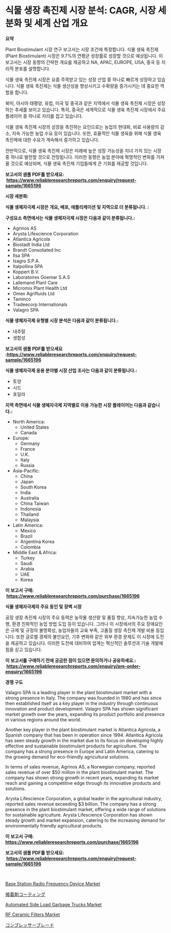 <p><h1>식물 생장 촉진제 시장 분석: CAGR, 시장 세분화 및 세계 산업 개요</h1></p><p><strong>요약</strong></p>
<p><p>Plant Biostimulant 시장 연구 보고서는 시장 조건에 특정합니다. 식물 생육 촉진제(Plant Biostimulant) 시장은 9.7%의 연평균 성장률로 성장할 것으로 예상됩니다. 이 보고서는 시장 동향의 간략한 개요를 제공하고 NA, APAC, EUROPE, USA, 중국 등 지리적 분포를 설명합니다.</p><p>식물 생육 촉진제 시장은 요즘 주목받고 있는 성장 산업 중 하나로 빠르게 성장하고 있습니다. 식물 생육 촉진제는 식물 생산성을 향상시키고 수확량을 증가시키는 데 중요한 역할을 합니다. </p><p>북미, 아시아 태평양, 유럽, 미국 및 중국과 같은 지역에서 식물 생육 촉진제 시장은 성장하는 추세를 보이고 있습니다. 특히, 중국은 세계적으로 식물 생육 촉진제 시장에서 주요 플레이어 중 하나로 자리를 잡고 있습니다.</p><p>식물 생육 촉진제 시장의 성장을 촉진하는 요인으로는 농업의 현대화, 비료 사용량의 감소, 지속 가능한 농업 수요 등이 있습니다. 또한, 효율적인 식물 생육을 위해 식물 생육 촉진제에 대한 수요가 계속해서 증가하고 있습니다.</p><p>전반적으로, 식물 생육 촉진제 시장은 미래에 높은 성장 가능성을 지녀 가치 있는 시장 중 하나로 발전할 것으로 전망됩니다. 이러한 동향은 농업 분야에 혁명적인 변화를 가져올 것으로 예상되며, 식물 생육 촉진제 기업들에게 큰 기회를 제공할 것입니다.</p></p>
<p><strong>보고서의 샘플 PDF를 받으세요: &nbsp;<a href="https://www.reliableresearchreports.com/enquiry/request-sample/1665196">https://www.reliableresearchreports.com/enquiry/request-sample/1665196</a></strong></p>
<p><strong>시장 세분화:</strong></p>
<p><strong> 식물 생체자극제 시장은 개요, 배포, 애플리케이션 및 지역으로 더 분류됩니다. :</strong></p>
<p><strong>구성요소 측면에서는 식물 생체자극제 시장은 다음과 같이 분류됩니다.:</strong></p>
<p><ul><li>Agrinos AS</li><li>Arysta Lifescience Corporation</li><li>Atlantica Agricola</li><li>Biostadt India Ltd</li><li>Brandt Consoliated Inc</li><li>Ilsa SPA</li><li>Isagro S.P.A.</li><li>Italpollina SPA</li><li>Koppert B.V.</li><li>Laboratoires Goemar S.A.S</li><li>Lallemand Plant Care</li><li>Micromix Plant Health Ltd</li><li>Omex Agrifluids Ltd</li><li>Taminco</li><li>Tradeecorp Internationals</li><li>Valagro SPA</li></ul></p>
<p><strong> 식물 생체자극제 유형별 시장 분석은 다음과 같이 분류됩니다.:</strong></p>
<p><ul><li>내추럴</li><li>생합성</li></ul></p>
<p><strong>보고서의 샘플 PDF를 받으세요 :<a href="https://www.reliableresearchreports.com/enquiry/request-sample/1665196">https://www.reliableresearchreports.com/enquiry/request-sample/1665196</a></strong></p>
<p><strong> 식물 생체자극제 응용 분야별 시장 산업 조사는 다음과 같이 분류됩니다.:</strong></p>
<p><ul><li>토양</li><li>시드</li><li>포일라</li></ul></p>
<p><strong>지역 측면에서 식물 생체자극제 지역별로 이용 가능한 시장 플레이어는 다음과 같습니다.:</strong></p>
<p><ul>
    <li>
        North America:
        <ul>
            <li>United States</li>
            <li>Canada</li>
        </ul>
    </li>
    <li>
        Europe:
        <ul>
            <li>Germany</li>
            <li>France</li>
            <li>U.K.</li>
            <li>Italy</li>
            <li>Russia</li>
        </ul>
    </li>
    <li>
        Asia-Pacific:
        <ul>
            <li>China</li>
            <li>Japan</li>
            <li>South Korea</li>
            <li>India</li>
            <li>Australia</li>
            <li>China Taiwan</li>
            <li>Indonesia</li>
            <li>Thailand</li>
            <li>Malaysia</li>
        </ul>
    </li>
    <li>
        Latin America:
        <ul>
            <li>Mexico</li>
            <li>Brazil</li>
            <li>Argentina Korea</li>
            <li>Colombia</li>
        </ul>
    </li>
    <li>
        Middle East & Africa:
        <ul>
            <li>Turkey</li>
            <li>Saudi</li>
            <li>Arabia</li>
            <li>UAE</li>
            <li>Korea</li>
        </ul>
    </li>
    </ul></p>
<p><strong>이 보고서 구매: &nbsp;<a href="https://www.reliableresearchreports.com/purchase/1665196">https://www.reliableresearchreports.com/purchase/1665196</a></strong></p>
<p><strong>식물 생체자극제의 주요 동인 및 장벽 시장</strong></p>
<p><p>공장 생장 촉진제 시장의 주요 동력은 농작물 생산량 및 품질 향상, 지속가능한 농업 수행, 환경 친화적인 농업 방법 도입 등이 있습니다. 그러나 이 시장에서의 주요 장애요인은 규제 및 규정의 불명확성, 농업자들의 교육 부족, 고품질 생장 촉진제 개발 비용 등입니다. 또한 글로벌 경제의 불안요인, 기후 변화와 같은 외부 환경 문제도 이 시장에 도전을 제공하고 있습니다. 이러한 도전에 대비하여 업계는 혁신적인 솔루션과 기술 개발에 힘을 싣고 있습니다.</p></p>
<p><strong>이 보고서를 구매하기 전에 궁금한 점이 있으면 문의하거나 공유하세요.: &nbsp;<a href="https://www.reliableresearchreports.com/enquiry/pre-order-enquiry/1665196">https://www.reliableresearchreports.com/enquiry/pre-order-enquiry/1665196</a></strong></p>
<p><strong>경쟁 구도</strong></p>
<p><p>Valagro SPA is a leading player in the plant biostimulant market with a strong presence in Italy. The company was founded in 1980 and has since then established itself as a key player in the industry through continuous innovation and product development. Valagro SPA has shown significant market growth over the years, expanding its product portfolio and presence in various regions around the world.</p><p>Another key player in the plant biostimulant market is Atlantica Agricola, a Spanish company that has been in operation since 1994. Atlantica Agricola has seen steady growth in the market due to its focus on developing highly effective and sustainable biostimulant products for agriculture. The company has a strong presence in Europe and Latin America, catering to the growing demand for eco-friendly agricultural solutions.</p><p>In terms of sales revenue, Agrinos AS, a Norwegian company, reported sales revenue of over $50 million in the plant biostimulant market. The company has shown strong growth in recent years, expanding its market reach and gaining a competitive edge through its innovative products and solutions.</p><p>Arysta Lifescience Corporation, a global leader in the agricultural industry, reported sales revenue exceeding $3 billion. The company has a strong presence in the plant biostimulant market, offering a wide range of solutions for sustainable agriculture. Arysta Lifescience Corporation has shown steady growth and market expansion, catering to the increasing demand for environmentally friendly agricultural products.</p></p>
<p><strong>이 보고서 구매: &nbsp; <a href="https://www.reliableresearchreports.com/purchase/1665196">https://www.reliableresearchreports.com/purchase/1665196</a></strong></p>
<p><strong>보고서의 샘플 PDF를 받으세요: &nbsp;<a href="https://www.reliableresearchreports.com/enquiry/request-sample/1665196">https://www.reliableresearchreports.com/enquiry/request-sample/1665196</a></strong><strong></strong></p>
<p>&nbsp;</p>
<p><p><a href="https://github.com/globismark/Market-Research-Report-List-2/blob/main/base-station-radio-frequency-device-market.md">Base Station Radio Frequency Device Market</a></p><p><a href="https://github.com/bevdtkn4419963/Market-Research-Report-List-1/blob/main/798042215861.md">接着剤コーティング</a></p><p><a href="https://issuu.com/reportprime-2/docs/automated-side-load-garbage-trucks-market-size-203">Automated Side Load Garbage Trucks Market</a></p><p><a href="https://github.com/prosalinda88/Market-Research-Report-List-3/blob/main/rf-ceramic-filters-market.md">RF Ceramic Filters Market</a></p><p><a href="https://github.com/MosesSpinka1914/Market-Research-Report-List-1/blob/main/475323615862.md">コンプレッサーブレード</a></p></p>